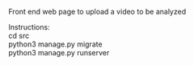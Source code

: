 Front end web page to upload a video to be analyzed  

Instructions:  
cd src  
python3 manage.py migrate  
python3 manage.py runserver  